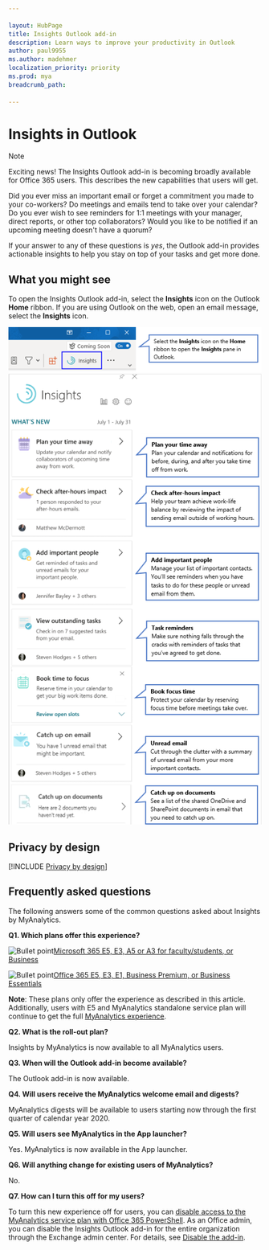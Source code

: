 ```yaml
---

layout: HubPage
title: Insights Outlook add-in
description: Learn ways to improve your productivity in Outlook
author: paul9955
ms.author: madehmer
localization_priority: priority 
ms.prod: mya
breadcrumb_path: 

---
```


<p>
<!-- 
1) Leave these paragraph tags intact. The H1 heading won't work without them. 
2) Note: We need to keep "layout: HubPage" in the metadata or else we get the TOC in the left pane.
3) Removed the breadcrumbs by adding breadcrumb_path: to the metadata, per DStrome.  
 -->
</p>

# Insights in Outlook

> [!Note] 
> Exciting news! The Insights Outlook add-in is becoming broadly available for Office 365 users. This describes the new capabilities that users will get.

Did you ever miss an important email or forget a commitment you made to your co-workers? Do meetings and emails tend to take over your calendar? Do you ever wish to see reminders for 1:1 meetings with your manager, direct reports, or other top collaborators? Would you like to be notified if an upcoming meeting doesn't have a quorum?

If your answer to any of these questions is _yes_, the Outlook add-in provides actionable insights to help you stay on top of your tasks and get more done.

## What you might see

To open the Insights Outlook add-in, select the **Insights** icon on the Outlook **Home** ribbon. If you are using  Outlook on the web, open an email message, select the **Insights** icon.

![Insights icon](images/mya/overview/insights-view.png)
![Insights panel](images/mya/overview/insights-cards-13.png)

## Privacy by design

[!INCLUDE [Privacy by design](myanalytics/includes/privacy-by-design.md)]  

## Frequently asked questions

The following answers some of the common questions asked about Insights by MyAnalytics.

**Q1. Which plans offer this experience?**

![Bullet point](images/mya/overview/bullet-point-indented.png)[Microsoft 365 E5, E3, A5 or A3 for faculty/students, or Business](https://www.microsoft.com/microsoft-365)<p>
![Bullet point](images/mya/overview/bullet-point-indented.png)[Office 365 E5, E3, E1, Business Premium, or Business Essentials](https://products.office.com/business/office)<p>

**Note**: These plans only offer the experience as described in this article. Additionally, users with E5 and MyAnalytics standalone service plan will continue to get the full [MyAnalytics experience](https://docs.microsoft.com/workplace-analytics/myanalytics/index).

**Q2. What is the roll-out plan?**

Insights by MyAnalytics is now available to all MyAnalytics users.

**Q3. When will the Outlook add-in become available?**

The Outlook add-in is now available.

**Q4. Will users receive the MyAnalytics welcome email and digests?**

MyAnalytics digests will be available to users starting now through the first quarter of calendar year 2020.

**Q5. Will users see MyAnalytics in the App launcher?**

Yes. MyAnalytics is now available in the App launcher.

**Q6. Will anything change for existing users of MyAnalytics?**

No.

**Q7. How can I turn this off for my users?**

To turn this new experience off for users, you can [disable access to the MyAnalytics service plan with Office 365 PowerShell](https://docs.microsoft.com/office365/enterprise/powershell/disable-access-to-services-with-office-365-powershell). As an Office admin, you can disable the Insights Outlook add-in for the entire organization through the Exchange admin center. For details, see [Disable the add-in](myanalytics/setup/mya-disable-insights.md).

